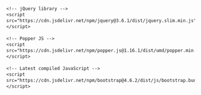 <!DOCTYPE html>
<html lang="en">

<head>
    <meta charset="UTF-8">
    <meta http-equiv="X-UA-Compatible" content="IE=edge">
    <meta name="viewport" content="width=device-width, initial-scale=1.0">
    <title>ORD 10.852 Helper</title>
    <script src="./index.js"></script>
    <link rel="stylesheet" href="./style.css">
    <!-- Latest compiled and minified CSS -->
    <link rel="stylesheet" href="https://cdn.jsdelivr.net/npm/bootstrap@4.6.2/dist/css/bootstrap.min.css">

    <!-- jQuery library -->
    <script src="https://cdn.jsdelivr.net/npm/jquery@3.6.1/dist/jquery.slim.min.js"></script>

    <!-- Popper JS -->
    <script src="https://cdn.jsdelivr.net/npm/popper.js@1.16.1/dist/umd/popper.min.js"></script>

    <!-- Latest compiled JavaScript -->
    <script src="https://cdn.jsdelivr.net/npm/bootstrap@4.6.2/dist/js/bootstrap.bundle.min.js"></script>
</head>

<body>
    <div class="d-flex">
        <div class="container-fluid">
            <div class="row" id="main"></div>
        </div>
    </div>
</body>
<script src="watch.js" type="text/javascript"></script>
<script src="./data.js"></script>
<script>
    $(function () {
        var doc = $(this);

        function creatBlock(name, item, isFusionable = true) {
            var main = $("#main");

            var group = $("<div class='group col-1_5 p-2 shadow-lg'></div>");
            var groupname = $("<div class='p-1 bg-white groupname text-center border rounded-top'>" + name + "</div>");
            var itemlist = $("<div class='p-1 bg-white itemlist border rounded-bottom'></div>");

            $.each(item, function (index, value, type = name) {
                let u_name = value.name.toLowerCase().replace(/\ /g, "")
                u_name = u_name.replace(/\./g, "");

                let id = type.toLowerCase() + "_" + u_name + "_" + value.id;
                let item = $("<div class='item justify-content-between'></div>");

                let img = $('<img src="' + value.img + ".png" + '" alt="" class="icon m-1" ">')
                img.on('error', function (e) {
                    this.src = value.img + ".jpg"
                });

                let progress = $("<div class='progress'></div>");
                let progress_bar = $('<div class="progress-bar" role="progressbar" aria-valuenow="75" aria-valuemin="0" aria-valuemax="100"></div>');
                progress_bar.css("width", "0%")
                $(progress).append(progress_bar);

                let name = $("<div class='name ml-1'>" + value.name + "</div>");
                let namewrap = $("<div class='namewrap d-flex align-items-center'></div>");
                namewrap.append(img, progress, name);

                let btn = $("<div class='btns ml-1'></div>");

                let btn_count = $("<input type='number' name='count' class='mr-1 p-0 border count' value='0' id='" + id + "' >");
                let btn_minus = $("<div class='btn btn-danger btn-minus mr-1'>-</div>");
                let btn_detail = $('<img src="./img/detail.png" class="icon ml-1 btn-detail" alt="" id="">');

                if (isFusionable) var btn_combine = $("<div class='btn btn-primary btn-combine mr-1'>Fuse</div>");
                else var btn_combine = "";

                // btn.append(btn_count, btn_minus, btn_combine, btn_detail);
                btn.append(btn_count, btn_combine, btn_detail);

                item.append(namewrap, btn);
                itemlist.append(item);

            });

            group.append(groupname, itemlist)
            return group;
            // main.append(group)
        }

        function createColumnBlock(arr) {
            var columnBlock = $("<div class='column-block d-flex flex-column'></div>")
            $.each(arr, function (index, value) {
                $(columnBlock).append(value);
            })
            return columnBlock;
        }

        $(document).on("click", ".namewrap", function () {
            let input = $(this).siblings('.btns').children("input");
            let count = $(input).val();

            // $(input).attr("value", ++count);
            $(input).val(++count)
            $(input).trigger("change");
        });

        // $(document).on("click", ".btn-minus", function () {
        //     let input = $(this).siblings('.count');
        //     let count = $(input).val();

        //     if (count > 0) $(input).attr("value", --count)
        // });

        $(document).on("click", ".count", function () {
            $(this).select()
        })

        $(document).on("keyup change", ".count", function () {
            let id = $(this).attr("id");
            id = id.split("_"); /*  common_wisp_0 */

            data[id[0]].forEach(el => {
                if (el.id == id[2]) el.unit = parseInt($(this).val()) /* change unit count in data */
            });

        })

        function checkDupObjectIdInArr(arr) {
            var result = arr.reduce((unique, o) => {
                if (!unique.some(obj => obj.label === o.label && obj.value === o.value)) {
                    unique.push(o);
                }
                return unique;
            }, []);
            return result
        }

        function findId(id) {
            let temp;
            for (var i in data) {
                data[i].forEach(function (el) {
                    if (el.id == id) {
                        temp = el;
                        return
                    }
                })
            }
            return temp
        }

        function getCurrentSimplestMaterial() {
            let material = {}
            data.common.forEach((el) => {
                material[el.id] = el.unit
            })
            return material;
        }

        function getAmount() {
            let count = 0;
            for (let i in data) {
                data[i].forEach((el) => {
                    count++
                })
            }
            return count;
        }


        var simplest = {};
        var downstream_arr = [];
        function trackRecipe(recipe, resetList = true) {

            if (resetList) {
                simplest = {};
                downstream_arr = [];
            }

            // recipe = checkDupObjectIdInArr(recipe);
            recipe.forEach(el => {
                let ingredient = findId(el.id);
                let id = ingredient.id;
                let unit = ingredient.unit;
                if (ingredient.hierachyLevel <= 1) {
                    /* update value if id already exist - to do */
                    let keys = Object.keys(simplest);

                    if (keys.includes(el.id.toString())) {
                        simplest[el.id.toString()] += el.amount
                    }
                    else simplest[el.id.toString()] = el.amount /* if value not exist*/
                } else {
                    for (var i = 0; i < el.amount; i++)
                        downstream_arr.push(ingredient)
                }

            })

            if (downstream_arr.length) {
                let first_el = downstream_arr.shift();
                trackRecipe(first_el.recipe, false)
            }

            if (downstream_arr.length == 0) {
                return simplest
            }
        }

        function triggerPercentageCalculation(id, prop) {
            let upstream = getUpstreamUnit(id)
            let complete = 0;
            upstream.forEach((e) => {
                let unit = findId(e);
                let insufficientList = generateInsufficentList(unit.recipe)

                if (Object.keys(insufficientList).length) {
                    let total = 0;
                    let insufficient = 0;
                    for (let i in unit.simplest_material) {
                        total += unit.simplest_material[i]
                    }

                    for (let i in insufficientList) {
                        insufficient += insufficientList[i]
                    }
                    complete = 100 - Math.ceil(insufficient / total * 100);
                } else {
                    complete = 100;
                }

                unit.complete = 0;
                unit.complete = complete;


                // console.log(unit.name + "(" + hierachyLevelMapping[unit.hierachyLevel] + "):" + unit.complete + "%")
            })
        }

        var storeList = [];
        var insufficientList = {};
        var i = 0;
        function generateInsufficentList(recipe, reset = true) {
            if (reset) {
                storeList = [];
                insufficientList = {};
            }
            recipe.forEach((el) => {
                let unit = findId(el.id)
                if (unit.unit < el.amount && unit.hierachyLevel > 1) {
                    let count = Math.abs(unit.unit - el.amount);
                    while (count--) {
                        storeList.push(unit)
                    }
                }

                if (unit.hierachyLevel <= 1) {
                    let keys = Object.keys(insufficientList);
                    if (keys.includes(el.id.toString())) {
                        insufficientList[el.id.toString()] += el.amount
                    }
                    else insufficientList[el.id.toString()] = el.amount
                }
            })

            if (storeList.length) {
                let unit = storeList.shift();
                generateInsufficentList(unit.recipe, false);
                return insufficientList
            }


            if (storeList.length == 0) {

                for (let i in insufficientList) {
                    let simplest_material = getCurrentSimplestMaterial();

                    if (simplest_material[i] >= insufficientList[i]) {
                        insufficientList[i] = 0;

                    } else {
                        insufficientList[i] -= simplest_material[i]
                    }
                }
                validateElementWithValue0(insufficientList)
                return insufficientList;
            }
        }

        function validateElementWithValue0(obj) {
            for (let i in obj) {
                if (obj[i] == 0) delete obj[i]
            }
        }

        function generateSimplestMaterial() {
            let count = getAmount()
            for (let i = 0; i < count; i++) {
                let unit = findId(i);
                unit.simplest_material = trackRecipe(unit.recipe)
                unit.complete = 0;
            }

            console.log("-Generate Simplest Material Successfully")
        }

        function getUpstreamUnit(id) {
            let list = [];
            let unit = findId(id);

            for (let i = unit.hierachyLevel + 1; i < Object.keys(hierachyLevelMapping).length; i++) {
                // console.log(hierachyLevelMapping[i])
                data[hierachyLevelMapping[i]].forEach((el) => {
                    let recipe = el.recipe
                    recipe.forEach((ele) => {
                        if (ele.id == id) list.push(el.id)
                    })

                })
            }
            return list
        }

        function addWatcher() { /* Monitor object, property "unit" in detail */
            for (var i in data) {
                data[i].forEach(el => {
                    watch(el, function (prop, action, newvalue, oldvalue) {  /* prop: unit, action: set, use this to retrieve current object */
                        var props = ["unit", "complete"];

                        if (props.includes(prop)) {
                            triggerPercentageCalculation(this.id, _prop = prop)

                            if (prop == "complete") {
                                reflectComplete(this, newvalue)
                            }
                        }
                    })
                })
            }
        }

        function reflectComplete(obj, val) {
            let name = obj.name;
            let temp_name = name.replace(/\ /g, "");
            temp_name = temp_name.replace(/\./g, "");
            console.log(temp_name)
            let type = hierachyLevelMapping[obj.hierachyLevel];
            let id = obj.id;
            let dom = "#" + type + "_" + temp_name.toLowerCase() + "_" + id;
            console.log(dom)

            let progress_bar = $(dom).parents(".btns").siblings(".namewrap").find(".progress-bar");
            let label = $(dom).parents(".btns").siblings(".namewrap").find(".name");

            progress_bar.css("width", val + "%")

            if (val == 100) {
                progress_bar.toggleClass("bg-green")
                $(label).html(name);
            }
            else {
                progress_bar.removeClass("bg-green")
                $(label).html(val + "% " + name);
            }
        }


        $("#main").append(
            createColumnBlock([
                creatBlock("Common", common_unit, false),
                creatBlock("Uncommon", uncommon_unit)
            ])
        );

        $("#main").append(
            creatBlock("Special", special_unit)
        );

        $("#main").append(
            creatBlock("Rare", rare_unit)
        );


        generateSimplestMaterial()
        addWatcher()
    })
</script>

</html>